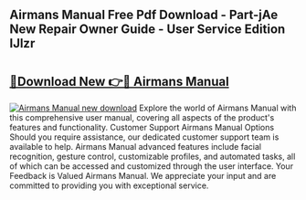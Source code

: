 ## Airmans Manual Free Pdf Download - Part-jAe New Repair Owner Guide - User Service Edition IJlzr

# <h2><a href="http://bc15895.oget.top/?id=Airmans+Manual">🔗Download New 👉🔴 Airmans Manual</a></h2>

[![Airmans Manual new download](https://i.imgur.com/5g1atiW.png)](http://bc15895.oget.top/?id=Airmans+Manual)
Explore the world of Airmans Manual with this comprehensive user manual, covering all aspects of the product's features and functionality. Customer Support Airmans Manual Options Should you require assistance, our dedicated customer support team is available to help. Airmans Manual advanced features include facial recognition, gesture control, customizable profiles, and automated tasks, all of which can be accessed and customized through the user interface. Your Feedback is Valued Airmans Manual. We appreciate your input and are committed to providing you with exceptional service.

